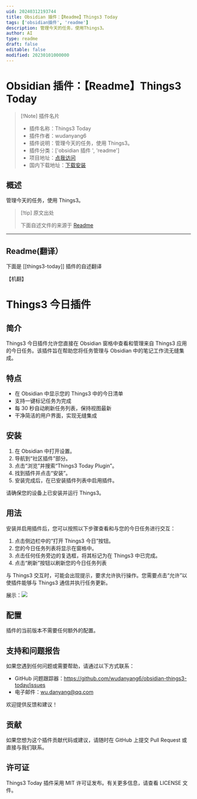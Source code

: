 ```yaml
---
uid: 20240312193744
title: Obsidian 插件：【Readme】Things3 Today
tags: ['obsidian插件', 'readme']
description: 管理今天的任务，使用Things3。
author: AI
type: readme
draft: false
editable: false
modified: 20230101000000
---
```


# Obsidian 插件：【Readme】Things3 Today

> [!Note] 插件名片
> - 插件名称：Things3 Today
> - 插件作者：wudanyang6
> - 插件说明：管理今天的任务，使用 Things3。
> - 插件分类：['obsidian 插件 ', 'readme']
> - 项目地址：[点我访问](https://github.com/wudanyang6/obsidian-things3-today)
> - 国内下载地址：[下载安装](https://pkmer.cn/products/plugin/pluginMarket/?things3-today)

## 概述

管理今天的任务，使用 Things3。

> [!tip] 原文出处
>
>下面自述文件的来源于 [Readme](https://ghproxy.net/https://raw.githubusercontent.com/wudanyang6/obsidian-things3-today/master/README.md)

---

## Readme(翻译）

下面是 [[things3-today]] 插件的自述翻译

【机翻】

# Things3 今日插件

## 简介

Things3 今日插件允许您直接在 Obsidian 窗格中查看和管理来自 Things3 应用的今日任务。该插件旨在帮助您将任务管理与 Obsidian 中的笔记工作流无缝集成。

## 特点

- 在 Obsidian 中显示您的 Things3 中的今日清单
- 支持一键标记任务为完成
- 每 30 秒自动刷新任务列表，保持视图最新
- 干净简洁的用户界面，实现无缝集成

## 安装

1. 在 Obsidian 中打开设置。
2. 导航到“社区插件”部分。
3. 点击“浏览”并搜索“Things3 Today Plugin”。
4. 找到插件并点击“安装”。
5. 安装完成后，在已安装插件列表中启用插件。

请确保您的设备上已安装并运行 Things3。

## 用法

安装并启用插件后，您可以按照以下步骤查看和与您的今日任务进行交互：

1. 点击侧边栏中的“打开 Things3 今日”按钮。
2. 您的今日任务列表将显示在窗格中。
3. 点击任何任务旁边的复选框，将其标记为在 Things3 中已完成。
4. 点击“刷新”按钮以刷新您的今日任务列表

与 Things3 交互时，可能会出现提示，要求允许执行操作。您需要点击“允许”以使插件能够与 Things3 通信并执行任务更新。

展示：![](https://cdn.pkmer.cn/covers/things3-today_2_0.gif!pkmer)

## 配置

插件的当前版本不需要任何额外的配置。

## 支持和问题报告

如果您遇到任何问题或需要帮助，请通过以下方式联系：

- GitHub 问题跟踪器：<https://github.com/wudanyang6/obsidian-things3-today/issues>
- 电子邮件：wu.danyang@qq.com

欢迎提供反馈和建议！

## 贡献

如果您想为这个插件贡献代码或建议，请随时在 GitHub 上提交 Pull Request 或直接与我们联系。

## 许可证

Things3 Today 插件采用 MIT 许可证发布。有关更多信息，请查看 LICENSE 文件。
